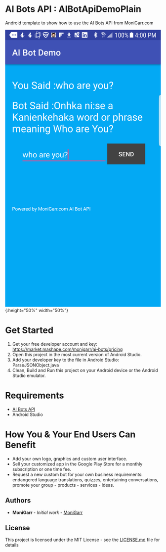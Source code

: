 # AI Bots API : AIBotApiDemoPlain
Android template to show how to use the AI Bots API from MoniGarr.com 

![](https://github.com/monigarr/AIBotAPI/blob/master/AIBotApiDemoPlain/Android_AI_Bot_API_chat.png){:height="50%" width="50%"}


# Get Started
1. Get your free developer account and key: https://market.mashape.com/monigarr/ai-bots/pricing
2. Open this project in the most current version of Android Studio.
3. Add your developer key to the file in Android Studio: ParseJSONObject.java
4. Clean, Build and Run this project on your Android device or the Android Studio emulator.

# Requirements
* [AI Bots API](https://market.mashape.com/monigarr/ai-bots)
* Android Studio

# How You & Your End Users Can Benefit
* Add your own logo, graphics and custom user interface.
* Sell your customized app in the Google Play Store for a monthly subscription or one time fee.
* Request a new custom bot for your own business requirements: endangered language translations, quizzes, entertaining conversations, promote your group - products - services - ideas.


## Authors

* **MoniGarr** - *Initial work* - [MoniGarr](monigarr@monigarr.com)

## License

This project is licensed under the MIT License - see the [LICENSE.md](LICENSE.md) file for details

